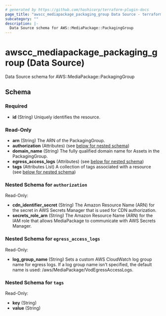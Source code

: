 ```yaml
---
# generated by https://github.com/hashicorp/terraform-plugin-docs
page_title: "awscc_mediapackage_packaging_group Data Source - terraform-provider-awscc"
subcategory: ""
description: |-
  Data Source schema for AWS::MediaPackage::PackagingGroup
---
```


# awscc_mediapackage_packaging_group (Data Source)

Data Source schema for AWS::MediaPackage::PackagingGroup



<!-- schema generated by tfplugindocs -->
## Schema

### Required

- **id** (String) Uniquely identifies the resource.

### Read-Only

- **arn** (String) The ARN of the PackagingGroup.
- **authorization** (Attributes) (see [below for nested schema](#nestedatt--authorization))
- **domain_name** (String) The fully qualified domain name for Assets in the PackagingGroup.
- **egress_access_logs** (Attributes) (see [below for nested schema](#nestedatt--egress_access_logs))
- **tags** (Attributes List) A collection of tags associated with a resource (see [below for nested schema](#nestedatt--tags))

<a id="nestedatt--authorization"></a>
### Nested Schema for `authorization`

Read-Only:

- **cdn_identifier_secret** (String) The Amazon Resource Name (ARN) for the secret in AWS Secrets Manager that is used for CDN authorization.
- **secrets_role_arn** (String) The Amazon Resource Name (ARN) for the IAM role that allows MediaPackage to communicate with AWS Secrets Manager.


<a id="nestedatt--egress_access_logs"></a>
### Nested Schema for `egress_access_logs`

Read-Only:

- **log_group_name** (String) Sets a custom AWS CloudWatch log group name for egress logs. If a log group name isn't specified, the default name is used: /aws/MediaPackage/VodEgressAccessLogs.


<a id="nestedatt--tags"></a>
### Nested Schema for `tags`

Read-Only:

- **key** (String)
- **value** (String)


